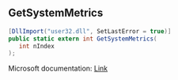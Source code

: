 ## GetSystemMetrics

```csharp
[DllImport("user32.dll", SetLastError = true)]
public static extern int GetSystemMetrics(
   int nIndex
);
```

Microsoft documentation: [Link](https://docs.microsoft.com/en-us/windows/win32/api/winuser/nf-winuser-getsystemmetrics)
